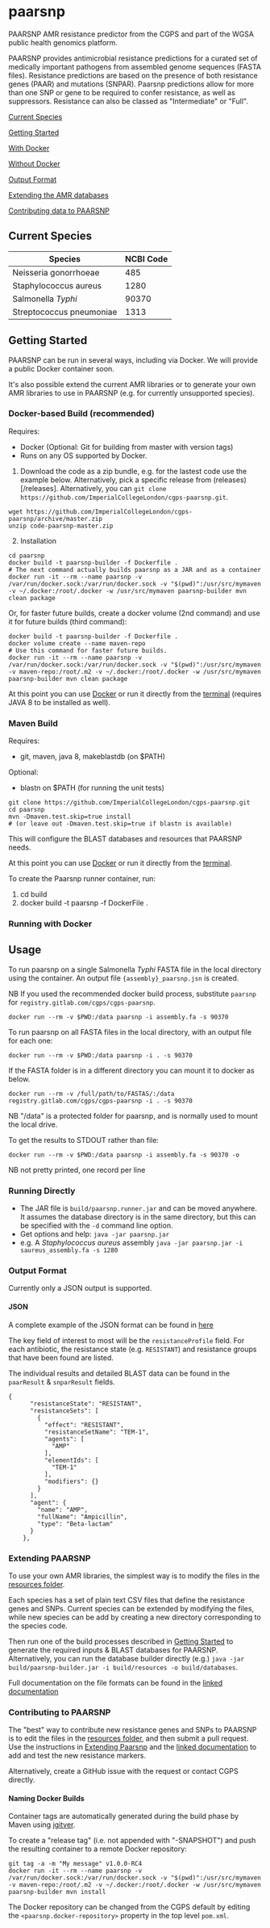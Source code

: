 # paarsnp
PAARSNP AMR resistance predictor from the CGPS and part of the WGSA public health genomics platform.

PAARSNP provides antimicrobial resistance predictions for a curated set of medically important pathogens from assembled genome sequences (FASTA files). Resistance predictions are based on the presence of both resistance genes (PAAR) and mutations (SNPAR). Paarsnp predictions allow for more than one SNP or gene to be required to confer resistance, as well as suppressors. Resistance can also be classed as "Intermediate" or "Full".

[Current Species](#current-species)

[Getting Started](#getting-started)

[With Docker](#running-with-docker)

[Without Docker](#running-directly)

[Output Format](#output-format)

[Extending the AMR databases](#extending-paarsnp)

[Contributing data to PAARSNP](#contributing-to-paarsnp)

## Current Species

| Species | NCBI Code |
|---|---|
| Neisseria gonorrhoeae | 485 |
| Staphylococcus aureus | 1280 |
| Salmonella _Typhi_ | 90370 |
| Streptococcus pneumoniae | 1313 |

## Getting Started

PAARSNP can be run in several ways, including via Docker. We will provide a public Docker container soon.

It's also possible extend the current AMR libraries or to generate your own AMR libraries to use in PAARSNP (e.g. for currently unsupported species).

### Docker-based Build (recommended)

Requires:
* Docker (Optional: Git for building from master with version tags)
* Runs on any OS supported by Docker.

1. Download the code as a zip bundle, e.g. for the lastest code use the example below. Alternatively, pick a specific release from (releases)[/releases]. Alternatively, you can `git clone https://github.com/ImperialCollegeLondon/cgps-paarsnp.git`.

```
wget https://github.com/ImperialCollegeLondon/cgps-paarsnp/archive/master.zip
unzip code-paarsnp-master.zip
```
2. Installation
```
cd paarsnp
docker build -t paarsnp-builder -f Dockerfile .
# The next command actually builds paarsnp as a JAR and as a container
docker run -it --rm --name paarsnp -v /var/run/docker.sock:/var/run/docker.sock -v "$(pwd)":/usr/src/mymaven -v ~/.docker:/root/.docker -w /usr/src/mymaven paarsnp-builder mvn clean package
```
Or, for faster future builds, create a docker volume (2nd command) and use it for future builds (third command):
```
docker build -t paarsnp-builder -f Dockerfile .
docker volume create --name maven-repo
# Use this command for faster future builds.
docker run -it --rm --name paarsnp -v /var/run/docker.sock:/var/run/docker.sock -v "$(pwd)":/usr/src/mymaven -v maven-repo:/root/.m2 -v ~/.docker:/root/.docker -w /usr/src/mymaven paarsnp-builder mvn clean package
```

At this point you can use [Docker](#running-with-docker) or run it directly from the [terminal](#running-directly) (requires JAVA 8 to be installed as well).

### Maven Build

Requires:
* git, maven, java 8, makeblastdb (on $PATH)

Optional:
* blastn on $PATH (for running the unit tests)

```
git clone https://github.com/ImperialCollegeLondon/cgps-paarsnp.git
cd paarsnp
mvn -Dmaven.test.skip=true install
# (or leave out -Dmaven.test.skip=true if blastn is available)
```

This will configure the BLAST databases and resources that PAARSNP needs.

At this point you can use [Docker](#running-with-docker) or run it directly from the [terminal](#running-directly).

To create the Paarsnp runner container, run:

1. cd build
1. docker build -t paarsnp -f DockerFile .

### Running with Docker

Usage
-----

To run paarsnp on a single Salmonella _Typhi_ FASTA file in the local directory using the container. An output file `{assembly}_paarsnp.jsn` is created.

NB If you used the recommended docker build process, substitute `paarsnp` for `registry.gitlab.com/cgps/cgps-paarsnp`.

`docker run --rm -v $PWD:/data paarsnp -i assembly.fa -s 90370`

To run paarsnp on all FASTA files in the local directory, with an output file for each one:

`docker run --rm -v $PWD:/data paarsnp -i . -s 90370`

If the FASTA folder is in a different directory you can mount it to docker as below.

`docker run --rm -v /full/path/to/FASTAS/:/data registry.gitlab.com/cgps/cgps-paarsnp -i . -s 90370`

NB "/data" is a protected folder for paarsnp, and is normally used to mount the local drive.

To get the results to STDOUT rather than file:

`docker run --rm -v $PWD:/data paarsnp -i assembly.fa -s 90370 -o`

NB not pretty printed, one record per line

### Running Directly

* The JAR file is `build/paarsnp.runner.jar` and can be moved anywhere. It assumes the database directory is in the same directory, but this can be specified with the `-d` command line option.
* Get options and help: `java -jar paarsnp.jar`
* e.g. A _Staphylococcus aureus_ assembly `java -jar paarsnp.jar -i saureus_assembly.fa -s 1280`

### Output Format

Currently only a JSON output is supported.

#### JSON

A complete example of the JSON format can be found in [here](/examples/output.jsn)

The key field of interest to most will be the `resistanceProfile` field. For each antibiotic, the resistance state (e.g. `RESISTANT`) and resistance groups that have been found are listed.

The individual results and detailed BLAST data can be found in the `paarResult` & `snparResult` fields.

```
{
      "resistanceState": "RESISTANT",
      "resistanceSets": [
        {
          "effect": "RESISTANT",
          "resistanceSetName": "TEM-1",
          "agents": [
            "AMP"
          ],
          "elementIds": [
            "TEM-1"
          ],
          "modifiers": {}
        }
      ],
      "agent": {
        "name": "AMP",
        "fullName": "Ampicillin",
        "type": "Beta-lactam"
      }
    },
```

### Extending PAARSNP

To use your own AMR libraries, the simplest way is to modify the files in the [resources folder](/build/resources).

Each species has a set of plain text CSV files that define the resistance genes and SNPs. Current species can be extended by modifying the files, while new species can be add by creating a new directory corresponding to the species code.

Then run one of the build processes described in [Getting Started](#getting-started) to generate the required inputs & BLAST databases for PAARSNP. Alternatively, you can run the database builder directly (e.g.) `java -jar build/paarsnp-builder.jar -i build/resources -o build/databases`.

 Full documentation on the file formats can be found in the [linked documentation](/docs/INPUT_FORMATS.md)

### Contributing to PAARSNP

The "best" way to contribute new resistance genes and SNPs to PAARSNP is to edit the files in the [resources folder](/build/resources), and then submit a pull request. Use the instructions in [Extending Paarsnp](#extending-paarsnp) and the [linked documentation](/docs/INPUT_FORMATS.md) to add and test the new resistance markers.

Alternatively, create a GitHub issue with the request or contact CGPS directly.

#### Naming Docker Builds

Container tags are automatically generated during the build phase by Maven using [jgitver](https://github.com/jgitver/jgitver).

To create a "release tag" (i.e. not appended with "-SNAPSHOT") and push the resulting container to a remote Docker repository:
```
git tag -a -m "My message" v1.0.0-RC4
docker run -it --rm --name paarsnp -v /var/run/docker.sock:/var/run/docker.sock -v "$(pwd)":/usr/src/mymaven -v maven-repo:/root/.m2 -v ~/.docker:/root/.docker -w /usr/src/mymaven paarsnp-builder mvn install
```

The Docker repository can be changed from the CGPS default by editing the `<paarsnp.docker-repository>` property in the top level `pom.xml`.
